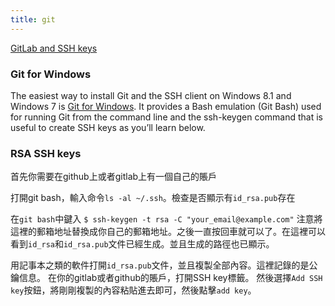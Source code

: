 ```yaml
---
title: git
---
```


[GitLab and SSH keys](https://docs.gitlab.com/ee/ssh/)  

### Git for Windows  

The easiest way to install Git and the SSH client on Windows 8.1 and Windows 7 is [Git for Windows](https://gitforwindows.org/). It provides a Bash emulation (Git Bash) used for running Git from the command line and the ssh-keygen command that is useful to create SSH keys as you’ll learn below. 

### RSA SSH keys  

首先你需要在github上或者gitlab上有一個自己的賬戶

打開git bash，輸入命令`ls -al ~/.ssh`。檢查是否顯示有`id_rsa.pub`存在   

在`git bash`中鍵入
`$ ssh-keygen -t rsa -C "your_email@example.com"`
注意將這裡的郵箱地址替換成你自己的郵箱地址。之後一直按回車就可以了。在這裡可以看到`id_rsa`和`id_rsa.pub`文件已經生成。並且生成的路徑也已顯示。

用記事本之類的軟件打開`id_rsa.pub`文件，並且複製全部內容。這裡記錄的是公鑰信息。
在你的gitlab或者github的賬戶，打開SSH key標籤。
然後選擇`Add SSH key`按鈕，將剛剛複製的內容粘貼進去即可，然後點擊`add key`。   